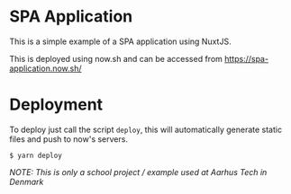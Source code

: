 # SPA Application
This is a simple example of a SPA application using NuxtJS.

This is deployed using now.sh and can be accessed from https://spa-application.now.sh/

# Deployment
To deploy just call the script `deploy`, this will automatically generate static files and push to now's servers.
```
$ yarn deploy
```

_NOTE: This is only a school project / example used at Aarhus Tech in Denmark_